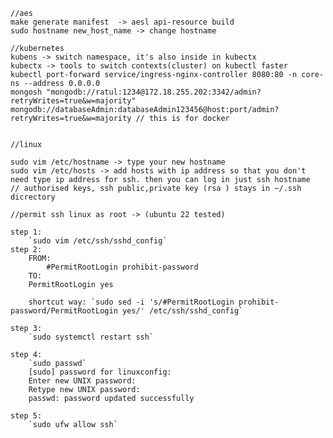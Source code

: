     //aes
    make generate manifest  -> aesl api-resource build
    sudo hostname new_host_name -> change hostname

    //kubernetes
    kubens -> switch namespace, it's also inside in kubectx
    kubectx -> tools to switch contexts(cluster) on kubectl faster
    kubectl port-forward service/ingress-nginx-controller 8080:80 -n core-ns --address 0.0.0.0
    mongosh "mongodb://ratul:1234@172.18.255.202:3342/admin?retryWrites=true&w=majority"
    mongodb://databaseAdmin:databaseAdmin123456@host:port/admin?retryWrites=true&w=majority // this is for docker


    //linux

    sudo vim /etc/hostname -> type your new hostname
    sudo vim /etc/hosts -> add hosts with ip address so that you don't need type ip address for ssh. then you can log in just ssh hostname
    // authorised keys, ssh public,private key (rsa ) stays in ~/.ssh dicrectory

    //permit ssh linux as root -> (ubuntu 22 tested)

    step 1: 
        `sudo vim /etc/ssh/sshd_config`
    step 2: 
        FROM:
            #PermitRootLogin prohibit-password
        TO:
        PermitRootLogin yes

        shortcut way: `sudo sed -i 's/#PermitRootLogin prohibit-password/PermitRootLogin yes/' /etc/ssh/sshd_config`

    step 3:
        `sudo systemctl restart ssh`
    
    step 4:
        `sudo passwd`
        [sudo] password for linuxconfig: 
        Enter new UNIX password: 
        Retype new UNIX password: 
        passwd: password updated successfully
    
    step 5:
        `sudo ufw allow ssh`